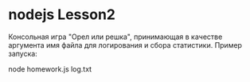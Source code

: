 # nodejs Lesson2

Консольная игра "Орел или решка", принимающая в качестве аргумента имя файла для логирования и сбора статистики.
Пример запуска:

node homework.js log.txt